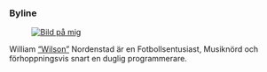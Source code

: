 <div class="byline">
<h3>Byline</h3>
<figure class="figure left">
<a href="http://localhost:8080/design_old/me/redovisa/htdocs/image/byline.png"><img src="http://localhost:8080/design_old/me/redovisa/htdocs/image/byline.png" alt="Bild på mig"/></a>
</figure>

<p class="byline-text">William <a href="https://soundcloud.com/you/tracks">&#8220;Wilson&#8221;</a> Nordenstad är en Fotbollsentusiast, Musiknörd och förhoppningsvis snart en duglig programmerare.</p>



</div>
